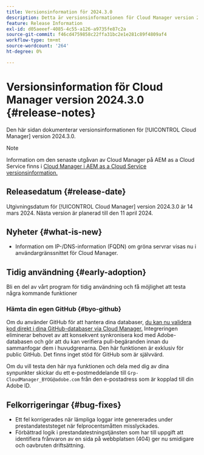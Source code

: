 ```yaml
---
title: Versionsinformation för 2024.3.0
description: Detta är versionsinformationen för Cloud Manager version 2024.3.0.
feature: Release Information
exl-id: d05aeeef-4085-4c55-a126-a9735fe87c2a
source-git-commit: f46cd4759858c22ffa31bc2e1e281c89f4809af4
workflow-type: tm+mt
source-wordcount: '264'
ht-degree: 0%

---
```



# Versionsinformation för Cloud Manager version 2024.3.0 {#release-notes}

Den här sidan dokumenterar versionsinformationen för [!UICONTROL Cloud Manager] version 2024.3.0.

>[!NOTE]
>
>Information om den senaste utgåvan av Cloud Manager på AEM as a Cloud Service finns i [Cloud Manager i AEM as a Cloud Service versionsinformation.](https://experienceleague.adobe.com/docs/experience-manager-cloud-service/content/implementing/using-cloud-manager/release-notes-cloud-manager/release-notes-cm-current.html)

## Releasedatum {#release-date}

Utgivningsdatum för [!UICONTROL Cloud Manager] version 2024.3.0 är 14 mars 2024. Nästa version är planerad till den 11 april 2024.

## Nyheter {#what-is-new}

* Information om IP-/DNS-information (FQDN) om gröna servrar visas nu i användargränssnittet för Cloud Manager.

## Tidig användning {#early-adoption}

Bli en del av vårt program för tidig användning och få möjlighet att testa några kommande funktioner

### Hämta din egen GitHub {#byo-github}

Om du använder GitHub för att hantera dina databaser, [du kan nu validera kod direkt i dina GitHub-databaser via Cloud Manager.](/help/managing-code/byo-github.md) Integreringen eliminerar behovet av att konsekvent synkronisera kod med Adobe-databasen och gör att du kan verifiera pull-begäranden innan du sammanfogar dem i huvudgrenarna. Den här funktionen är exklusiv för public GitHub. Det finns inget stöd för GitHub som är självvärd.

Om du vill testa den här nya funktionen och dela med dig av dina synpunkter skickar du ett e-postmeddelande till `Grp-CloudManager_BYOG@adobe.com` från den e-postadress som är kopplad till din Adobe ID.

## Felkorrigeringar {#bug-fixes}

* Ett fel korrigerades när lämpliga loggar inte genererades under prestandateststeget när felprocentsmåtten misslyckades.
* Förbättrad logik i prestandatestningstjänsten som har till uppgift att identifiera frånvaron av en sida på webbplatsen (404) ger nu smidigare och oavbruten driftsättning.
